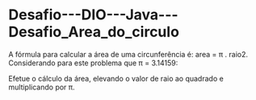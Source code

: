 # Desafio---DIO---Java---Desafio_Area_do_circulo
A fórmula para calcular a área de uma circunferência é: area = π . raio2. Considerando para este problema que π = 3.14159:

Efetue o cálculo da área, elevando o valor de raio ao quadrado e multiplicando por π.

